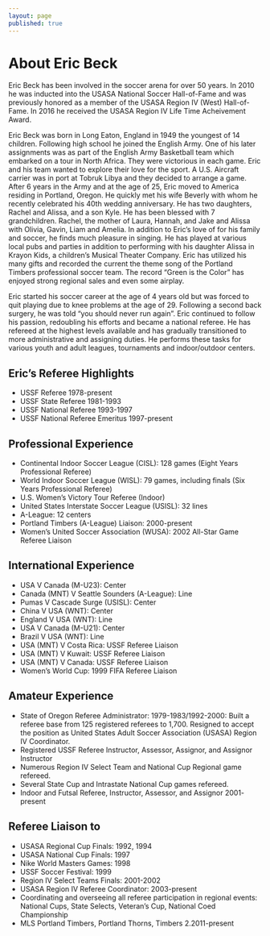 ```yaml
---
layout: page
published: true
---
```





# About Eric Beck

Eric Beck has been involved in the soccer arena for over 50 years. In 2010 he was inducted into the USASA National Soccer Hall-of-Fame and was previously honored as a member of the USASA Region IV (West) Hall-of-Fame. In 2016 he received the USASA Region IV Life Time Acheivement Award.

Eric Beck was born in Long Eaton, England in 1949 the youngest of 14 children. Following high school he joined the English Army. One of his later assignments was as part of the English Army Basketball team which embarked on a tour in North Africa. They were victorious in each game. Eric and his team wanted to explore their love for the sport. A U.S. Aircraft carrier was in port at Tobruk Libya and they decided to arrange a game. After 6 years in the Army and at the age of 25, Eric moved to America residing in Portland, Oregon. He quickly met his wife Beverly with whom he recently celebrated his 40th wedding anniversary.  He has two daughters, Rachel and  Alissa, and a son Kyle. He has been blessed with 7 grandchildren. Rachel, the mother of Laura, Hannah, and Jake and Alissa with Olivia, Gavin, Liam and Amelia. In addition to Eric’s love of for his family and soccer, he finds much pleasure in singing. He has played at various local pubs and parties in addition to performing with his daughter Alissa in Krayon Kids, a children’s Musical Theater Company.  Eric has utilized his many gifts and recorded the current the theme song of the Portland Timbers professional soccer team. The record “Green is the Color” has enjoyed strong regional sales and even some airplay.

Eric started his soccer career at the age of 4 years old but was forced to quit playing due to knee problems at the age of 29. Following a second back surgery, he was told “you should never run again”. Eric continued to follow his passion, redoubling his efforts and became a national referee. He has refereed at the highest levels available and has gradually transitioned to more administrative and assigning duties. He performs these tasks for various youth and adult leagues, tournaments and indoor/outdoor centers.

## Eric’s Referee Highlights

* USSF Referee  1978-present
* USSF State Referee  1981-1993
* USSF National Referee  1993-1997
* USSF National Referee Emeritus  1997-present

## Professional Experience

* Continental Indoor Soccer League (CISL):  128 games (Eight Years Professional Referee)
* World Indoor Soccer League (WISL):  79 games, including finals (Six Years Professional Referee)
* U.S. Women’s Victory Tour  Referee (Indoor)
* United States Interstate Soccer League (USISL):  32 lines
* A-League:  12 centers
* Portland Timbers (A-League) Liaison:  2000-present
* Women’s United Soccer Association (WUSA):  2002 All-Star Game Referee Liaison

## International Experience

* USA V Canada (M-U23):  Center
* Canada (MNT) V Seattle Sounders (A-League):  Line
* Pumas V Cascade Surge (USISL):  Center
* China V USA (WNT):  Center
* England V USA (WNT):  Line
* USA V Canada (M-U21):  Center
* Brazil V USA (WNT):  Line
* USA (MNT) V Costa Rica:  USSF Referee Liaison
* USA (MNT) V Kuwait:  USSF Referee Liaison
* USA (MNT) V Canada:  USSF Referee Liaison
* Women’s World Cup:  1999 FIFA Referee Liaison

## Amateur Experience

* State of Oregon Referee Administrator:  1979-1983/1992-2000:  Built a referee base from 125 registered referees to 1,700. Resigned to accept the position as United States Adult Soccer Association (USASA) Region IV Coordinator.
* Registered USSF Referee Instructor, Assessor, Assignor, and Assignor Instructor
* Numerous Region IV Select Team and National Cup Regional game refereed.
* Several State Cup and Intrastate National Cup games refereed.
* Indoor and Futsal Referee, Instructor, Assessor, and Assignor 2001- present

## Referee Liaison to

* USASA Regional Cup Finals:  1992, 1994
* USASA National Cup Finals:  1997
* Nike World Masters Games:  1998
* USSF Soccer Festival:  1999
* Region IV Select Teams Finals:  2001-2002
* USASA Region IV Referee Coordinator:  2003-present
* Coordinating and overseeing all referee participation in regional events:  National Cups, State Selects, Veteran’s Cup, National Coed Championship
* MLS Portland Timbers, Portland Thorns, Timbers 2.2011-present
